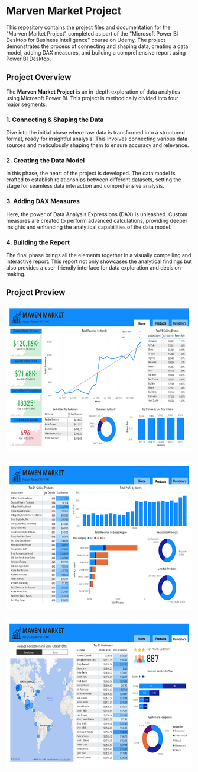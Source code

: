 # Marven Market Project

This repository contains the project files and documentation for the "Marven Market Project" completed as part of the "Microsoft Power BI Desktop for Business Intelligence" course on Udemy. The project demonstrates the process of connecting and shaping data, creating a data model, adding DAX measures, and building a comprehensive report using Power BI Desktop.

## Project Overview

The **Marven Market Project** is an in-depth exploration of data analytics using Microsoft Power BI. This project is methodically divided into four major segments:

### 1. Connecting & Shaping the Data
Dive into the initial phase where raw data is transformed into a structured format, ready for insightful analysis. This involves connecting various data sources and meticulously shaping them to ensure accuracy and relevance.

### 2. Creating the Data Model
In this phase, the heart of the project is developed. The data model is crafted to establish relationships between different datasets, setting the stage for seamless data interaction and comprehensive analysis.

### 3. Adding DAX Measures
Here, the power of Data Analysis Expressions (DAX) is unleashed. Custom measures are created to perform advanced calculations, providing deeper insights and enhancing the analytical capabilities of the data model.

### 4. Building the Report
The final phase brings all the elements together in a visually compelling and interactive report. This report not only showcases the analytical findings but also provides a user-friendly interface for data exploration and decision-making.

## Project Preview

<div align="left">
  <img height="400" src="https://github.com/Hashithw/Marven-Market-Power-BI-Project/blob/main/MavenMarket_Report%20Page%20images/main%20Page.jpg?raw=true"  />
</div>

###

<div align="left">
  <img height="400" src="https://github.com/Hashithw/Marven-Market-Power-BI-Project/blob/main/MavenMarket_Report%20Page%20images/Products.jpg?raw=true"  />
</div>

###

<div align="left">
  <img height="400" src="https://github.com/Hashithw/Marven-Market-Power-BI-Project/blob/main/MavenMarket_Report%20Page%20images/Customer.jpg?raw=true"  />
</div>

###
